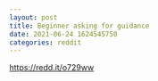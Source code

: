 ```yaml
--- 
layout: post 
title: Beginner asking for guidance 
date: 2021-06-24 1624545750 
categories: reddit 
--- 
```

https://redd.it/o729ww